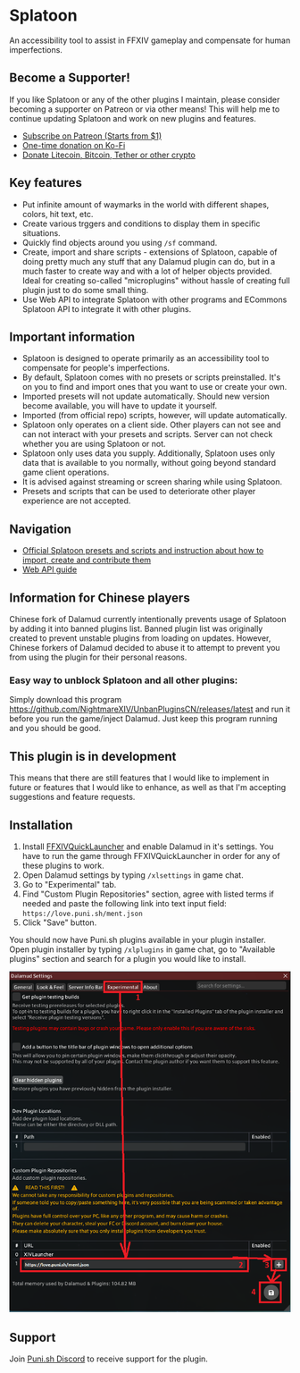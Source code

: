 ﻿# Splatoon
An accessibility tool to assist in FFXIV gameplay and compensate for human imperfections.
## Become a Supporter!
If you like Splatoon or any of the other plugins I maintain, please consider becoming a supporter on Patreon or via other means! This will help me to continue updating Splatoon and work on new plugins and features.
- [Subscribe on Patreon (Starts from $1)](https://subscribe.nightmarexiv.com/)
- [One-time donation on Ko-Fi](https://ko-fi.com/nightmarexiv)
- [Donate Litecoin, Bitcoin, Tether or other crypto](https://crypto.nightmarexiv.com/)
## Key features
- Put infinite amount of waymarks in the world with different shapes, colors, hit text, etc.
- Create various trggers and conditions to display them in specific situations.
- Quickly find objects around you using `/sf` command.
- Create, import and share scripts - extensions of Splatoon, capable of doing pretty much any stuff that any Dalamud plugin can do, but in a much faster to create way and with a lot of helper objects provided. Ideal for creating so-called "microplugins" without hassle of creating full plugin just to do some small thing.
- Use Web API to integrate Splatoon with other programs and ECommons Splatoon API to integrate it with other plugins.

## Important information
- Splatoon is designed to operate primarily as an accessibility tool to compensate for people's imperfections.
- By default, Splatoon comes with no presets or scripts preinstalled. It's on you to find and import ones that you want to use or create your own.
- Imported presets will not update automatically. Should new version become available, you will have to update it yourself.
- Imported (from official repo) scripts, however, will update automatically.
- Splatoon only operates on a client side. Other players can not see and can not interact with your presets and scripts. Server can not check whether you are using Splatoon or not.
- Splatoon only uses data you supply. Additionally, Splatoon uses only data that is available to you normally, without going beyond standard game client operations.
- It is advised against streaming or screen sharing while using Splatoon.
- Presets and scripts that can be used to deteriorate other player experience are not accepted.

## Navigation
- [Official Splatoon presets and scripts and instruction about how to import, create and contribute them](https://github.com/PunishXIV/Splatoon/tree/main/Presets)
- [Web API guide](https://github.com/PunishXIV/Splatoon/blob/main/docs/help/WebAPI.md)

## Information for Chinese players
Chinese fork of Dalamud currently intentionally prevents usage of Splatoon by adding it into banned plugins list. Banned plugin list was originally created to prevent unstable plugins from loading on updates. However, Chinese forkers of Dalamud decided to abuse it to attempt to prevent you from using the plugin for their personal reasons. 
### Easy way to unblock Splatoon and all other plugins:
Simply download this program https://github.com/NightmareXIV/UnbanPluginsCN/releases/latest and run it before you run the game/inject Dalamud. Just keep this program running and you should be good.
## This plugin is in development
This means that there are still features that I would like to implement in future or features that I would like to enhance, as well as that I'm accepting suggestions and feature requests.
## Installation
1. Install [FFXIVQuickLauncher](https://github.com/goatcorp/FFXIVQuickLauncher?tab=readme-ov-file#xivlauncher-----) and enable Dalamud in it's settings. You have to run the game through FFXIVQuickLauncher in order for any of these plugins to work.
2. Open Dalamud settings by typing `/xlsettings` in game chat.
3. Go to "Experimental" tab.
4. Find "Custom Plugin Repositories" section, agree with listed terms if needed and paste the following link into text input field: `https://love.puni.sh/ment.json`
5. Click "Save" button.

You should now have Puni.sh plugins available in your plugin installer. <br>
Open plugin installer by typing `/xlplugins` in game chat, go to "Available plugins" section and search for a plugin you would like to install.

![image](https://github.com/NightmareXIV/MyDalamudPlugins/blob/main/meta/install/installerPunish.png?raw=true)

## Support
Join [Puni.sh Discord](https://discord.gg/Zzrcc8kmvy) to receive support for the plugin.
